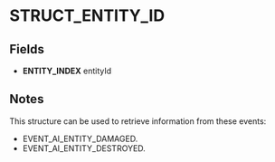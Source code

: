 # STRUCT_ENTITY_ID

## Fields
* **ENTITY_INDEX** entityId

## Notes
This structure can be used to retrieve information from these events:
- EVENT_AI_ENTITY_DAMAGED.
- EVENT_AI_ENTITY_DESTROYED.